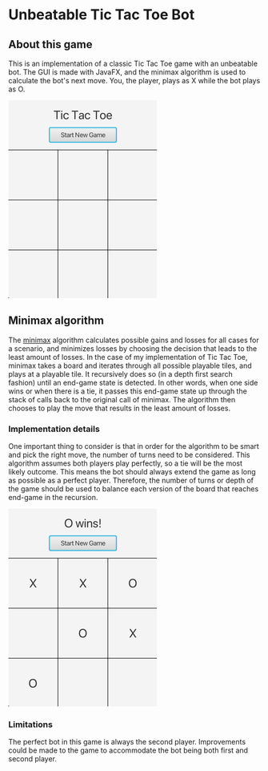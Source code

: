 # Unbeatable Tic Tac Toe Bot

## About this game
This is an implementation of a classic Tic Tac Toe game with an unbeatable bot. The GUI is made
with JavaFX, and the minimax algorithm is used to calculate the bot's next move. You, the player, plays as X while 
the bot plays as O.

![img.png](img.png)

## Minimax algorithm
The [minimax](https://en.wikipedia.org/wiki/Minimax) algorithm calculates possible gains and losses for all cases
for a scenario, and minimizes losses by choosing the decision that leads to the least amount of losses. In the case
of my implementation of Tic Tac Toe, minimax takes a board and iterates through all possible playable tiles, and plays
at a playable tile. It recursively does so (in a depth first search fashion) until an end-game state is detected. In other
words, when one side wins or when there is a tie, it passes this end-game state up through the stack of calls back to
the original call of minimax. The algorithm then chooses to play the move that results in the least amount of losses.

### Implementation details
One important thing to consider is that in order for the algorithm to be smart and pick the right move, the number of turns
need to be considered. This algorithm assumes both players play perfectly, so a tie will be the most likely outcome. 
This means the bot should always extend the game as long as possible as a perfect player. Therefore, the number of turns
or depth of the game should be used to balance each version of the board that reaches end-game in the recursion. 

![img_1.png](img_1.png)

### Limitations
The perfect bot in this game is always the second player. Improvements could be made to the game to accommodate the bot
being both first and second player.

